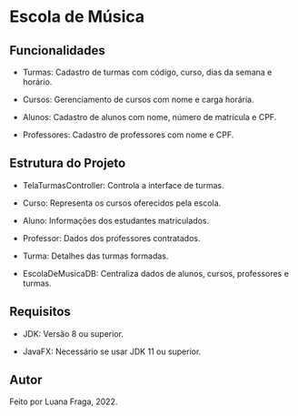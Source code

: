 # Escola de Música
## Funcionalidades

* Turmas: Cadastro de turmas com código, curso, dias da semana e horário.
  
* Cursos: Gerenciamento de cursos com nome e carga horária.
  
* Alunos: Cadastro de alunos com nome, número de matrícula e CPF.
  
* Professores: Cadastro de professores com nome e CPF.

## Estrutura do Projeto
* TelaTurmasController: Controla a interface de turmas.

* Curso: Representa os cursos oferecidos pela escola.

* Aluno: Informações dos estudantes matriculados.

* Professor: Dados dos professores contratados.

* Turma: Detalhes das turmas formadas.

* EscolaDeMusicaDB: Centraliza dados de alunos, cursos, professores e turmas.

## Requisitos
* JDK: Versão 8 ou superior.

* JavaFX: Necessário se usar JDK 11 ou superior.

## Autor
Feito por Luana Fraga, 2022.
